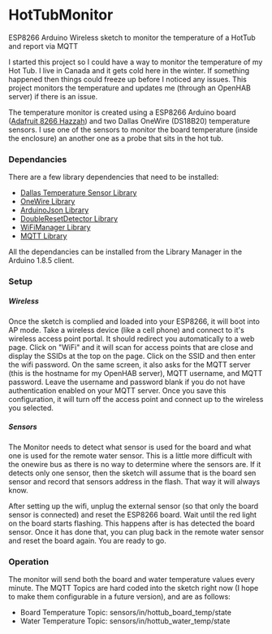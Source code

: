 # HotTubMonitor
ESP8266 Arduino Wireless sketch to monitor the temperature of a HotTub and report via MQTT

I started this project so I could have a way to monitor the temperature of my Hot Tub.  I live in Canada and it gets cold here in the winter.  If something happened then things could freeze up before I noticed any issues.  This project monitors the temperature and updates me (through an OpenHAB server) if there is an issue.

The temperature monitor is created using a ESP8266 Arduino board ([Adafruit 8266 Hazzah](https://www.adafruit.com/product/2471)) and two Dallas OneWire (DS18B20) temperature sensors. I use one of the sensors to monitor the board temperature (inside the enclosure) an another one as a probe that sits in the hot tub.

### Dependancies

There are a few library dependencies that need to be installed:
* [Dallas Temperature Sensor Library](https://github.com/milesburton/Arduino-Temperature-Control-Library)
* [OneWire Library](https://www.pjrc.com/teensy/td_libs_OneWire.html)
* [ArduinoJson Library](https://arduinojson.org/?utm_source=meta&utm_medium=library.properties)
* [DoubleResetDetector Library](https://github.com/datacute/DoubleResetDetector)
* [WiFiManager Library](https://github.com/tzapu/WiFiManager)
* [MQTT Library](https://github.com/256dpi/arduino-mqtt)

All the dependancies can be installed from the Library Manager in the Arduino 1.8.5 client.

### Setup

##### Wireless
Once the sketch is complied and loaded into your ESP8266, it will boot into AP mode.  Take a wireless device (like a cell phone) and connect to it's wireless access point portal.  It should redirect you automatically to a web page.  Click on "WiFi" and it will scan for access points that are close and display the SSIDs at the top on the page.  Click on the SSID and then enter the wifi password.  On the same screen, it also asks for the MQTT server (this is the hostname for my OpenHAB server), MQTT username, and MQTT password.  Leave the username and password blank if you do not have authentication enabled on your MQTT server.  Once you save this configuration, it will turn off the access point and connect up to the wireless you selected.

##### Sensors
The Monitor needs to detect what sensor is used for the board and what one is used for the remote water sensor.  This is a little more difficult with the onewire bus as there is no way to determine where the sensors are.  If it detects only one sensor, then the sketch will assume that is the board sen sensor and record that sensors address in the flash.  That way it will always know.

After setting up the wifi, unplug the external sensor (so that only the board sensor is connected) and reset the ESP8266 board.  Wait until the red light on the board starts flashing.  This happens after is has detected the board sensor.  Once it has done that, you can plug back in the remote water sensor and reset the board again.  You are ready to go.

### Operation

The monitor will send both the board and water temperature values every minute.  The MQTT Topics are hard coded into the sketch right now (I hope to make them configurable in a future version), and are as follows:

* Board Temperature Topic: sensors/in/hottub_board_temp/state
* Water Temperature Topic: sensors/in/hottub_water_temp/state

